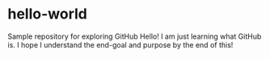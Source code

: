 # hello-world
Sample repository for exploring GitHub
Hello! I am just learning what GitHub is. I hope I understand the end-goal and purpose by the end of this!
